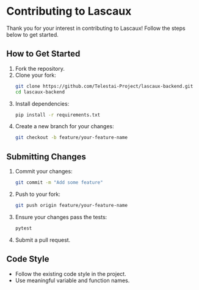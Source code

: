 # Contributing to Lascaux
Thank you for your interest in contributing to Lascaux! Follow the steps below to get started.

## How to Get Started
1. Fork the repository.
2. Clone your fork:
   ```bash
   git clone https://github.com/Telestai-Project/lascaux-backend.git
   cd lascaux-backend
   ```
3. Install dependencies:
   ```bash
   pip install -r requirements.txt
   ```
4. Create a new branch for your changes:
   ```bash
   git checkout -b feature/your-feature-name

## Submitting Changes
1. Commit your changes:
   ```bash
   git commit -m "Add some feature"
   ```
2. Push to your fork:
   ```bash
   git push origin feature/your-feature-name
   ```
3. Ensure your changes pass the tests:
   ```bash
   pytest
   ```
4. Submit a pull request.

## Code Style
- Follow the existing code style in the project.
- Use meaningful variable and function names.
